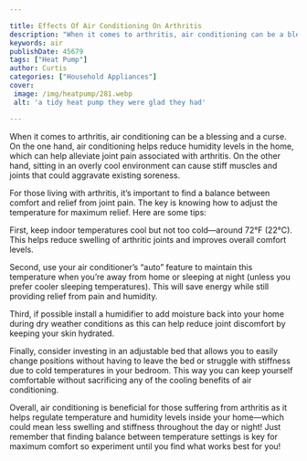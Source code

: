 ```yaml
---

title: Effects Of Air Conditioning On Arthritis
description: "When it comes to arthritis, air conditioning can be a blessing and a curse. On the one hand, air conditioning helps reduce humidit...continue on"
keywords: air
publishDate: 45679
tags: ["Heat Pump"]
author: Curtis
categories: ["Household Appliances"]
cover: 
 image: /img/heatpump/281.webp
 alt: 'a tidy heat pump they were glad they had'

---
```


When it comes to arthritis, air conditioning can be a blessing and a curse. On the one hand, air conditioning helps reduce humidity levels in the home, which can help alleviate joint pain associated with arthritis. On the other hand, sitting in an overly cool environment can cause stiff muscles and joints that could aggravate existing soreness.

For those living with arthritis, it’s important to find a balance between comfort and relief from joint pain. The key is knowing how to adjust the temperature for maximum relief. Here are some tips:

First, keep indoor temperatures cool but not too cold—around 72°F (22°C). This helps reduce swelling of arthritic joints and improves overall comfort levels. 

Second, use your air conditioner’s “auto” feature to maintain this temperature when you’re away from home or sleeping at night (unless you prefer cooler sleeping temperatures). This will save energy while still providing relief from pain and humidity. 

Third, if possible install a humidifier to add moisture back into your home during dry weather conditions as this can help reduce joint discomfort by keeping your skin hydrated. 

Finally, consider investing in an adjustable bed that allows you to easily change positions without having to leave the bed or struggle with stiffness due to cold temperatures in your bedroom. This way you can keep yourself comfortable without sacrificing any of the cooling benefits of air conditioning. 

Overall, air conditioning is beneficial for those suffering from arthritis as it helps regulate temperature and humidity levels inside your home—which could mean less swelling and stiffness throughout the day or night! Just remember that finding balance between temperature settings is key for maximum comfort so experiment until you find what works best for you!
